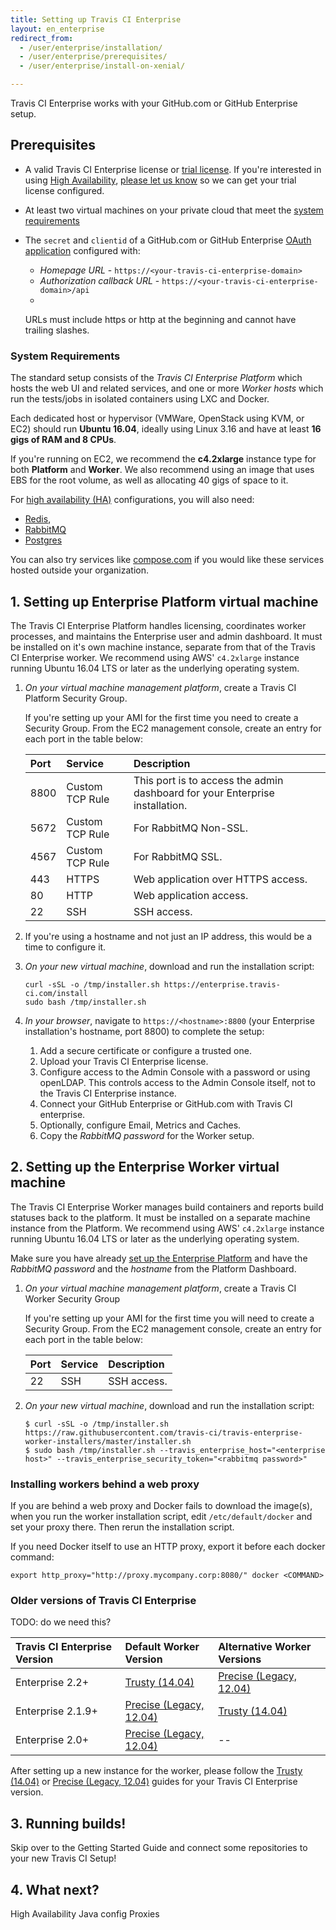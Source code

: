 ```yaml
---
title: Setting up Travis CI Enterprise
layout: en_enterprise
redirect_from:
  - /user/enterprise/installation/
  - /user/enterprise/prerequisites/
  - /user/enterprise/install-on-xenial/

---
```


Travis CI Enterprise works with your GitHub.com or GitHub Enterprise setup.

## Prerequisites

  * A valid Travis CI Enterprise license or [trial license](https://enterprise.travis-ci.com/signup). If you're interested in using [High Availability](/user/enterprise/high-availability/), [please let us know](mailto:enterprise@travis-ci.com) so we can get your trial license configured.

  * At least two virtual machines on your private cloud that meet the [system requirements](#system-requirements)
  * The `secret` and `clientid` of a GitHub.com or GitHub Enterprise [OAuth application](https://developer.github.com/apps/building-integrations/setting-up-and-registering-oauth-apps/registering-oauth-apps/) configured with:

    - *Homepage URL* - `https://<your-travis-ci-enterprise-domain>`
    - *Authorization callback URL* - `https://<your-travis-ci-enterprise-domain>/api`
    +
    URLs must include https or http at the beginning and cannot have trailing slashes.

### System Requirements

The standard setup consists of the *Travis CI Enterprise
Platform* which hosts the web UI and related services, and one or more
*Worker hosts* which run the tests/jobs in isolated containers using LXC
and Docker.

Each dedicated host or hypervisor (VMWare, OpenStack using KVM, or EC2) should run **Ubuntu 16.04**, ideally using Linux 3.16 and have at least **16 gigs of RAM and 8 CPUs**.

If you're running on EC2, we recommend the **c4.2xlarge** instance type for both **Platform** and **Worker**. We also recommend using an image that uses EBS for the root volume, as well as allocating 40 gigs of space to it.

For [high availability (HA)](/user/enterprise/high-availability/) configurations, you will also need:

* [Redis](https://redis.io/),
* [RabbitMQ](https://www.rabbitmq.com/)
* [Postgres](https://www.postgresql.org/)

You can also try services like [compose.com](https://compose.com/) if you would like these services hosted outside your organization.

## 1. Setting up  Enterprise Platform virtual machine

The Travis CI Enterprise Platform handles licensing, coordinates worker
processes, and maintains the Enterprise user and admin dashboard. It must be
installed on it's own machine instance, separate from that of the Travis CI
Enterprise worker. We recommend using AWS' `c4.2xlarge` instance running
Ubuntu 16.04 LTS or later as the underlying operating system.

1. *On your virtual machine management platform*, create a Travis CI Platform Security Group.

    If you're setting up your AMI for the first time you need to create
    a Security Group. From the EC2 management console, create an entry for
    each port in the table below:

    | Port | Service         | Description                                                                  |
    |:-----|:----------------|:-----------------------------------------------------------------------------|
    | 8800 | Custom TCP Rule | This port is to access the admin dashboard for your Enterprise installation. |
    | 5672 | Custom TCP Rule | For RabbitMQ Non-SSL.                                                        |
    | 4567 | Custom TCP Rule | For RabbitMQ SSL.                                                            |
    | 443  | HTTPS           | Web application over HTTPS access.                                           |
    | 80   | HTTP            | Web application access.                                                      |
    | 22   | SSH             | SSH access.                                                                  |

1. If you're using a hostname and not just an IP address, this would be a time to configure it.

1. *On your new virtual machine*, download and run the installation script:


    ```
    curl -sSL -o /tmp/installer.sh https://enterprise.travis-ci.com/install
    sudo bash /tmp/installer.sh
    ```

3. *In your browser*, navigate to `https://<hostname>:8800` (your Enterprise
installation's hostname, port 8800) to complete the setup:

   1. Add a secure certificate or configure a trusted one.
   1. Upload your Travis CI Enterprise license.
   1. Configure access to the Admin Console with a password or using openLDAP. This controls access to the Admin Console itself, not to the Travis CI Enterprise instance.
   1. Connect your GitHub Enterprise or GitHub.com with Travis CI enterprise.
   1. Optionally, configure Email, Metrics and Caches.
   1. Copy the *RabbitMQ password* for the Worker setup.


## 2. Setting up the Enterprise Worker virtual machine

The Travis CI Enterprise Worker manages build containers and reports build
statuses back to the platform. It must be installed on a separate machine
instance from the Platform. We recommend using AWS' `c4.2xlarge` instance running Ubuntu 16.04 LTS or later as the underlying operating system.

Make sure you have already [set up the Enterprise Platform](/user/enterprise/setting-up-travis-ci-enterprise/#1-setting-up-the-travis-ci-enterprise-platform-virtual-machine) and have the *RabbitMQ password* and the *hostname* from the Platform Dashboard.


1. *On your virtual machine management platform*, create a Travis CI Worker Security Group

    If you're setting up your AMI for the first time you will need to create
    a Security Group. From the EC2 management console, create an entry for
    each port in the table below:

    | Port | Service | Description |
    |:-----|:--------|:------------|
    | 22   | SSH     | SSH access. |

1. *On your new virtual machine*, download and run the installation script:

    ```
    $ curl -sSL -o /tmp/installer.sh https://raw.githubusercontent.com/travis-ci/travis-enterprise-worker-installers/master/installer.sh
    $ sudo bash /tmp/installer.sh --travis_enterprise_host="<enterprise host>" --travis_enterprise_security_token="<rabbitmq password>"
    ```

### Installing workers behind a web proxy

If you are behind a web proxy and Docker fails to download the image(s), when you run the worker installation script, edit `/etc/default/docker` and set your proxy there.
Then rerun the installation script.  

If you need Docker itself to use an HTTP proxy, export it before each docker command:

```
export http_proxy="http://proxy.mycompany.corp:8080/" docker <COMMAND>
```

### Older versions of Travis CI Enterprise

TODO: do we need this?

| Travis CI Enterprise Version | Default Worker Version                               | Alternative Worker Versions                          |
|:-----------------------------|:-----------------------------------------------------|:-----------------------------------------------------|
| Enterprise 2.2+              | [Trusty (14.04)](/user/enterprise/trusty/)           | [Precise (Legacy, 12.04)](/user/enterprise/precise/) |
| Enterprise 2.1.9+            | [Precise (Legacy, 12.04)](/user/enterprise/precise/) | [Trusty (14.04)](/user/enterprise/trusty/)           |
| Enterprise 2.0+              | [Precise (Legacy, 12.04)](/user/enterprise/precise/) | --                                                   |

After setting up a new instance for the worker, please follow the [Trusty (14.04)](/user/enterprise/trusty/) or [Precise (Legacy, 12.04)](/user/enterprise/precise/) guides for your Travis CI Enterprise version.


## 3. Running builds!

Skip over to the Getting Started Guide and connect some repositories to your new Travis CI Setup!

## 4. What next?

High Availability
Java config
Proxies
